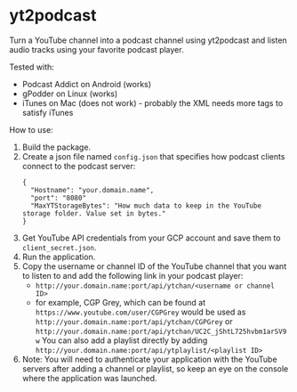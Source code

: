 # yt2podcast
Turn a YouTube channel into a podcast channel using yt2podcast and listen audio tracks using your favorite podcast player.

Tested with:
  - Podcast Addict on Android (works)
  - gPodder on Linux (works)
  - iTunes on Mac (does not work) - probably the XML needs more tags to satisfy iTunes

How to use:
  1. Build the package.
  2. Create a json file named `config.json` that specifies how podcast clients connect to the podcast server:
      ```
      {
        "Hostname": "your.domain.name",
        "port": "8080"
        "MaxYTStorageBytes": "How much data to keep in the YouTube storage folder. Value set in bytes."
      }
      ```
  3. Get YouTube API credentials from your GCP account and save them to `client_secret.json`.
  4. Run the application.
  5. Copy the username or channel ID of the YouTube channel that you want to listen to and add the following link in your podcast player:
  		- `http://your.domain.name:port/api/ytchan/<username or channel ID>`
  		- for example, CGP Grey, which can be found at `https://www.youtube.com/user/CGPGrey` would be used as `http://your.domain.name:port/api/ytchan/CGPGrey` or `http://your.domain.name:port/api/ytchan/UC2C_jShtL725hvbm1arSV9w`
      You can also add a playlist directly by adding `http://your.domain.name:port/api/ytplaylist/<playlist ID>`
  6. Note: You will need to authenticate your application with the YouTube servers after adding a channel or playlist, so keep an eye on the console where the application was launched.
